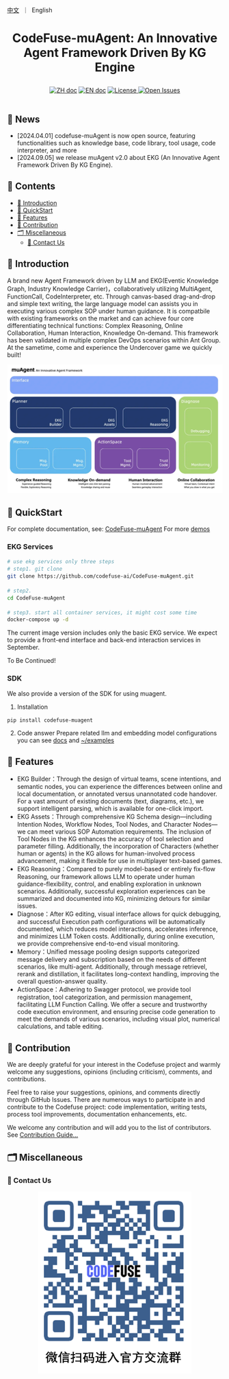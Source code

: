 <p align="left">
    <a href="README_zh.md">中文</a>&nbsp ｜ &nbsp<a>English&nbsp </a>
</p>

# <p align="center">CodeFuse-muAgent: An Innovative Agent Framework Driven By KG Engine</p>

<p align="center">
    <a href="README.md"><img src="https://img.shields.io/badge/文档-中文版-yellow.svg" alt="ZH doc"></a>
    <a href="README_en.md"><img src="https://img.shields.io/badge/document-English-yellow.svg" alt="EN doc"></a>
    <a href="LICENSE.md"><img src="https://img.shields.io/badge/license-Apache%202.0-yellow" alt="License">
    <a href="https://github.com/codefuse-ai/CodeFuse-muAgent/issues">
      <img alt="Open Issues" src="https://img.shields.io/github/issues-raw/codefuse-ai/CodeFuse-muAgent" />
    </a>
    <br><br>
</p>



## 🔔 News
- [2024.04.01] codefuse-muAgent is now open source, featuring functionalities such as knowledge base, code library, tool usage, code interpreter, and more
- [2024.09.05] we release muAgent v2.0 about EKG (An Innovative Agent Framework Driven By KG Engine).



## 📜 Contents
- [🤝 Introduction](#-Introduction)
- [🚀 QuickStart](#-QuickStart)
- [🧭 Features](#-Features)
- [🤗 Contribution](#-Contribution)
- [🗂 Miscellaneous](#-Miscellaneous)
  - [📱 Contact Us](#-Contact-Us)


## 🤝 Introduction

A brand new Agent Framework driven by LLM and EKG(Eventic Knowledge Graph,  Industry Knowledge Carrier)，collaboratively utilizing MultiAgent, FunctionCall, CodeInterpreter, etc. Through canvas-based drag-and-drop and simple text writing, the large language model can assists you in executing various complex SOP under human guidance. It is compatbile with existing frameworks on the market and can achieve four core differentiating technical functions: Complex Reasoning, Online Collaboration, Human Interaction, Knowledge On-demand.
This framework has been validated in multiple complex DevOps scenarios within Ant Group. At the sametime, come and experience the Undercover game we quickly built!

![](docs/resources/ekg-arch-en.webp)

## 🚀 QuickStart
For complete documentation, see: [CodeFuse-muAgent](https://codefuse.ai/docs/api-docs/MuAgent/overview/multi-agent)
For more [demos](https://codefuse.ai/docs/api-docs/MuAgent/connector/customed_examples)


### EKG Services

```bash
# use ekg services only three steps
# step1. git clone
git clone https://github.com/codefuse-ai/CodeFuse-muAgent.git

# step2. 
cd CodeFuse-muAgent

# step3. start all container services, it might cost some time
docker-compose up -d
```

The current image version includes only the basic EKG service. We expect to provide a front-end interface and back-end interaction services in September. 

To Be Continued!



### SDK 
We also provide a version of the SDK for using muagent.
1. Installation
```
pip install codefuse-muagent
```

2. Code answer Prepare related llm and embedding model configurations
you can see [docs](https://codefuse.ai/docs/api-docs/MuAgent/connector/customed_examples) and [~/examples](https://github.com/codefuse-ai/CodeFuse-muAgent/tree/main/examples)



## 🧭 Features
- EKG Builder：Through the design of virtual teams, scene intentions, and semantic nodes, you can experience the differences between online and local documentation, or annotated versus unannotated code handover. For a vast amount of existing documents (text, diagrams, etc.), we support intelligent parsing, which is available for one-click import.
- EKG Assets：Through comprehensive KG Schema design—including Intention Nodes, Workflow Nodes, Tool Nodes, and Character Nodes—we can meet various SOP Automation requirements. The inclusion of Tool Nodes in the KG enhances the accuracy of tool selection and parameter filling. Additionally, the incorporation of Characters (whether human or agents) in the KG allows for human-involved process advancement, making it flexible for use in multiplayer text-based games.
- EKG Reasoning：Compared to purely model-based or entirely fix-flow Reasoning, our framework allows LLM to operate under human guidance-flexibility, control, and enabling exploration in unknown scenarios. Additionally, successful exploration experiences can be summarized and documented into KG, minimizing detours for similar issues.
- Diagnose：After KG editing, visual interface allows for quick debugging, and successful Execution path configurations will be automatically documented, which reduces model interactions, accelerates inference, and minimizes LLM Token costs. Additionally, during online execution, we provide comprehensive end-to-end visual monitoring.
- Memory：Unified message pooling design supports categorized message delivery and subscription based on the needs of different scenarios, like multi-agent. Additionally, through message retrievel, rerank and distillation, it facilitates long-context handling, improving the overall question-answer quality.
- ActionSpace：Adhering to Swagger protocol, we provide tool registration, tool categorization, and permission management, facilitating LLM Function Calling. We offer a secure and trustworthy code execution environment, and ensuring precise code generation to meet the demands of various scenarios, including visual plot, numerical calculations, and table editing.

## 🤗 Contribution
We are deeply grateful for your interest in the Codefuse project and warmly welcome any suggestions, opinions (including criticism), comments, and contributions. 

Feel free to raise your suggestions, opinions, and comments directly through GitHub Issues. There are numerous ways to participate in and contribute to the Codefuse project: code implementation, writing tests, process tool improvements, documentation enhancements, etc. 

We welcome any contribution and will add you to the list of contributors. See [Contribution Guide...](https://codefuse-ai.github.io/contribution/contribution)


## 🗂 Miscellaneous
### 📱 Contact Us
<div align=center>
  <img src="docs/resources/wechat.png" alt="图片", width="360">
</div>
